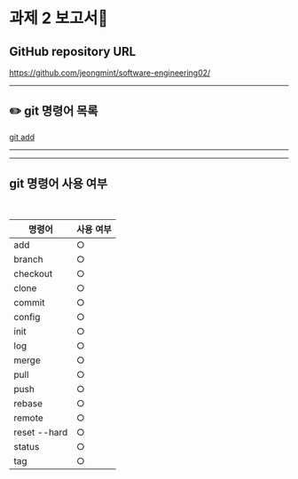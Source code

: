 # 과제 2 보고서📜

## GitHub repository URL

https://github.com/jeongmint/software-engineering02/

---

## ✏️ git 명령어 목록
[git add](##git-add)<br/>

---



---

## git 명령어 사용 여부

<br>

| 명령어 | 사용 여부 |
| --- | --- |
| add | ○ |
| branch | ○ |
| checkout | ○ |
| clone | ○ |
| commit | ○ |
| config | ○ |
| init | ○ |
| log | ○ |
| merge | ○ |
| pull | ○ |
| push | ○ |
| rebase | ○ |
| remote | ○ |
| reset --hard | ○ |
| status | ○ |
| tag | ○ |

